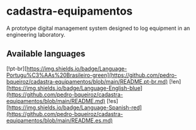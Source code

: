 # cadastra-equipamentos

A prototype digital management system designed to log equipment in an engineering laboratory.

## Available languages
  [!pt-br][https://img.shields.io/badge/Language-Portugu%C3%AAs%20Brasileiro-green](https://github.com/pedro-bqueiroz/cadastra-equipamentos/blob/main/README.pt-br.md)
  [!en][https://img.shields.io/badge/Language-English-blue](https://github.com/pedro-bqueiroz/cadastra-equipamentos/blob/main/README.md)
  [!es][https://img.shields.io/badge/Language-Spanish-red](https://github.com/pedro-bqueiroz/cadastra-equipamentos/blob/main/README.es.md)

